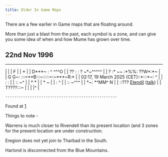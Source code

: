 ```yaml
---
title: Older In Game Maps
---
```


There are a few earlier in Game maps that are floating around.

More than just a blast from the past, each symbol is a zone, and can
give you some idea of when and how Mume has grown over time.

## **22nd Nov 1996**

------------------------------------------------------------------------

\| \| \| F \| \| \* \| \| D\*\*\*~ : ^ ^^^O \| \| ?? : : ? ~\*~^^^^^ \|
\| ? :\* \~~ :\*%%: ??W\*:\*~ \| \| G G~:
:::=\*\*B:::~:::::=:~\*\*\*~R:\* \| \| 02:17, 19 March 2025
(CET)::\*:::\*~: ^ \| \| : : \| \| :: ~^ \| \| \* \* \| \| \* ~ \| \| :
^ \| \| :: ~^^^ \| \| \*~: \*^MM^ N \| \| ::???
[Etendil](User:Etendil "wikilink")
([talk](User_talk:Etendil "wikilink")) \| \| T????:::~ \| \| \| \|^ \|

`--------------------------------------------------`

Found at [1](http://home.tiscali.cz/cz386807/maps/arda1.htm)

Things to note -

Warrens is much closer to Rivendell than its present location (and 3
zones for the present location are under construction.

Eregion does not yet join to Tharbad in the South.

Harlond is disconnected from the Blue Mountains.